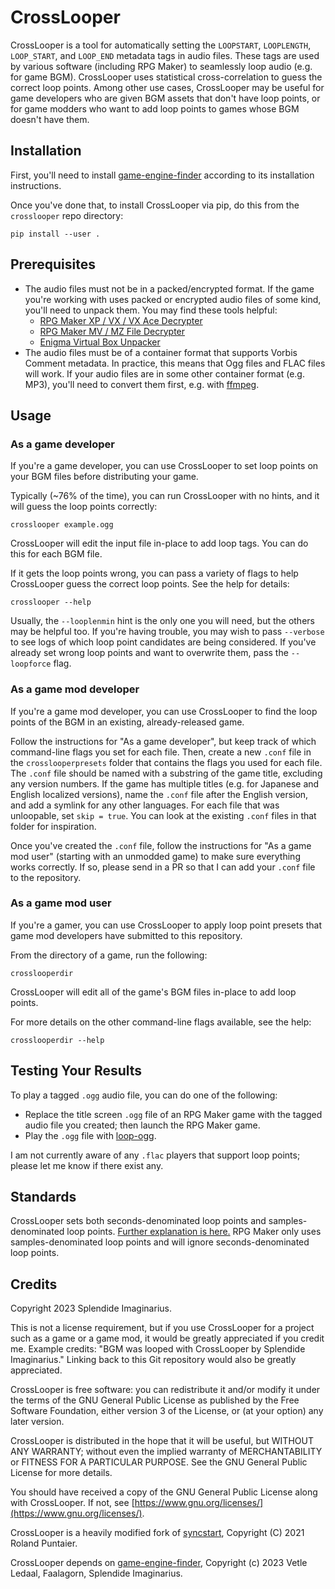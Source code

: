 # CrossLooper

CrossLooper is a tool for automatically setting the `LOOPSTART`, `LOOPLENGTH`, `LOOP_START`, and `LOOP_END` metadata tags in audio files. These tags are used by various software (including RPG Maker) to seamlessly loop audio (e.g. for game BGM). CrossLooper uses statistical cross-correlation to guess the correct loop points. Among other use cases, CrossLooper may be useful for game developers who are given BGM assets that don't have loop points, or for game modders who want to add loop points to games whose BGM doesn't have them.

## Installation

First, you'll need to install [game-engine-finder](https://github.com/vetleledaal/game-engine-finder) according to its installation instructions.

Once you've done that, to install CrossLooper via pip, do this from the `crosslooper` repo directory:

```
pip install --user .
```

## Prerequisites

* The audio files must not be in a packed/encrypted format. If the game you're working with uses packed or encrypted audio files of some kind, you'll need to unpack them. You may find these tools helpful:
    * [RPG Maker XP / VX / VX Ace Decrypter](https://github.com/uuksu/RPGMakerDecrypter)
    * [RPG Maker MV / MZ File Decrypter](https://github.com/Petschko/Java-RPG-Maker-MV-Decrypter)
    * [Enigma Virtual Box Unpacker](https://github.com/mos9527/evbunpack)
* The audio files must be of a container format that supports Vorbis Comment metadata. In practice, this means that Ogg files and FLAC files will work. If your audio files are in some other container format (e.g. MP3), you'll need to convert them first, e.g. with [ffmpeg](https://ffmpeg.org/).

## Usage

### As a game developer

If you're a game developer, you can use CrossLooper to set loop points on your BGM files before distributing your game.

Typically (~76% of the time), you can run CrossLooper with no hints, and it will guess the loop points correctly:

```
crosslooper example.ogg
```

CrossLooper will edit the input file in-place to add loop tags. You can do this for each BGM file.

If it gets the loop points wrong, you can pass a variety of flags to help CrossLooper guess the correct loop points. See the help for details:

```
crosslooper --help
```

Usually, the `--looplenmin` hint is the only one you will need, but the others may be helpful too. If you're having trouble, you may wish to pass `--verbose` to see logs of which loop point candidates are being considered. If you've already set wrong loop points and want to overwrite them, pass the `--loopforce` flag.

### As a game mod developer

If you're a game mod developer, you can use CrossLooper to find the loop points of the BGM in an existing, already-released game.

Follow the instructions for "As a game developer", but keep track of which command-line flags you set for each file. Then, create a new `.conf` file in the `crosslooperpresets` folder that contains the flags you used for each file. The `.conf` file should be named with a substring of the game title, excluding any version numbers. If the game has multiple titles (e.g. for Japanese and English localized versions), name the `.conf` file after the English version, and add a symlink for any other languages. For each file that was unloopable, set `skip = true`. You can look at the existing `.conf` files in that folder for inspiration.

Once you've created the `.conf` file, follow the instructions for "As a game mod user" (starting with an unmodded game) to make sure everything works correctly. If so, please send in a PR so that I can add your `.conf` file to the repository.

### As a game mod user

If you're a gamer, you can use CrossLooper to apply loop point presets that game mod developers have submitted to this repository.

From the directory of a game, run the following:

```
crosslooperdir
```

CrossLooper will edit all of the game's BGM files in-place to add loop points.

For more details on the other command-line flags available, see the help:

```
crosslooperdir --help
```

## Testing Your Results

To play a tagged `.ogg` audio file, you can do one of the following:

* Replace the title screen `.ogg` file of an RPG Maker game with the tagged audio file you created; then launch the RPG Maker game.
* Play the `.ogg` file with [loop-ogg](https://github.com/SolraBizna/loop-ogg).

I am not currently aware of any `.flac` players that support loop points; please let me know if there exist any.

## Standards

CrossLooper sets both seconds-denominated loop points and samples-denominated loop points. [Further explanation is here.](https://github.com/SolraBizna/loop-ogg#what) RPG Maker only uses samples-denominated loop points and will ignore seconds-denominated loop points.

## Credits

Copyright 2023 Splendide Imaginarius.

This is not a license requirement, but if you use CrossLooper for a project such as a game or a game mod, it would be greatly appreciated if you credit me. Example credits: "BGM was looped with CrossLooper by Splendide Imaginarius." Linking back to this Git repository would also be greatly appreciated.

CrossLooper is free software: you can redistribute it and/or modify it under the terms of the GNU General Public License as published by the Free Software Foundation, either version 3 of the License, or (at your option) any later version.

CrossLooper is distributed in the hope that it will be useful, but WITHOUT ANY WARRANTY; without even the implied warranty of MERCHANTABILITY or FITNESS FOR A PARTICULAR PURPOSE. See the GNU General Public License for more details.

You should have received a copy of the GNU General Public License along with CrossLooper. If not, see [https://www.gnu.org/licenses/](https://www.gnu.org/licenses/).

CrossLooper is a heavily modified fork of [syncstart](https://github.com/rpuntaie/syncstart), Copyright (C) 2021 Roland Puntaier.

CrossLooper depends on [game-engine-finder](https://github.com/vetleledaal/game-engine-finder), Copyright (c) 2023 Vetle Ledaal, Faalagorn, Splendide Imaginarius.
